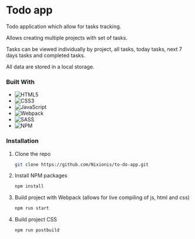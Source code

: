 # Todo app

Todo application which allow for tasks tracking.

Allows creating multiple projects with set of tasks.

Tasks can be viewed individually by project, all tasks, today tasks, next 7 days tasks and completed tasks.

All data are stored in a local storage.

### Built With

- ![HTML5](https://img.shields.io/badge/html5-%23E34F26.svg?style=for-the-badge&logo=html5&logoColor=white)
- ![CSS3](https://img.shields.io/badge/css3-%231572B6.svg?style=for-the-badge&logo=css3&logoColor=white)
- ![JavaScript](https://img.shields.io/badge/javascript-%23323330.svg?style=for-the-badge&logo=javascript&logoColor=%23F7DF1E)
- ![Webpack](https://img.shields.io/badge/webpack-%238DD6F9.svg?style=for-the-badge&logo=webpack&logoColor=black)
- ![SASS](https://img.shields.io/badge/SASS-hotpink.svg?style=for-the-badge&logo=SASS&logoColor=white)
- ![NPM](https://img.shields.io/badge/NPM-%23CB3837.svg?style=for-the-badge&logo=npm&logoColor=white)

### Installation

1. Clone the repo
   ```sh
   git clone https://github.com/Nixionis/to-do-app.git
   ```
2. Install NPM packages
   ```sh
   npm install
   ```
3. Build project with Webpack (allows for live compiling of js, html and css)
   ```sh
   npm run start
   ```
4. Build project CSS
   ```sh
   npm run postbuild
   ```
